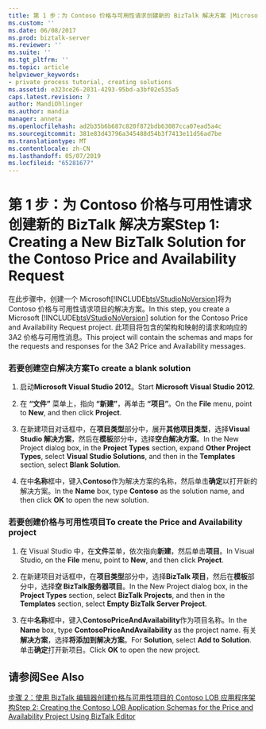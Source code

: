 ```yaml
---
title: 第 1 步：为 Contoso 价格与可用性请求创建新的 BizTalk 解决方案 |Microsoft Docs
ms.custom: ''
ms.date: 06/08/2017
ms.prod: biztalk-server
ms.reviewer: ''
ms.suite: ''
ms.tgt_pltfrm: ''
ms.topic: article
helpviewer_keywords:
- private process tutorial, creating solutions
ms.assetid: e323ce26-2031-4293-95bd-a3bf02e535a5
caps.latest.revision: 7
author: MandiOhlinger
ms.author: mandia
manager: anneta
ms.openlocfilehash: ad2b35b6b687c820f872bdb63087cca07ead5a4c
ms.sourcegitcommit: 381e83d43796a345488d54b3f7413e11d56ad7be
ms.translationtype: MT
ms.contentlocale: zh-CN
ms.lasthandoff: 05/07/2019
ms.locfileid: "65281677"
---
```

# <a name="step-1-creating-a-new-biztalk-solution-for-the-contoso-price-and-availability-request"></a><span data-ttu-id="8fd33-102">第 1 步：为 Contoso 价格与可用性请求创建新的 BizTalk 解决方案</span><span class="sxs-lookup"><span data-stu-id="8fd33-102">Step 1: Creating a New BizTalk Solution for the Contoso Price and Availability Request</span></span>
<span data-ttu-id="8fd33-103">在此步骤中，创建一个 Microsoft[!INCLUDE[btsVStudioNoVersion](../../includes/btsvstudionoversion-md.md)]将为 Contoso 价格与可用性请求项目的解决方案。</span><span class="sxs-lookup"><span data-stu-id="8fd33-103">In this step, you create a Microsoft [!INCLUDE[btsVStudioNoVersion](../../includes/btsvstudionoversion-md.md)] solution for the Contoso Price and Availability Request project.</span></span> <span data-ttu-id="8fd33-104">此项目将包含的架构和映射的请求和响应的 3A2 价格与可用性消息。</span><span class="sxs-lookup"><span data-stu-id="8fd33-104">This project will contain the schemas and maps for the requests and responses for the 3A2 Price and Availability messages.</span></span>  
  
### <a name="to-create-a-blank-solution"></a><span data-ttu-id="8fd33-105">若要创建空白解决方案</span><span class="sxs-lookup"><span data-stu-id="8fd33-105">To create a blank solution</span></span>  
  
1.  <span data-ttu-id="8fd33-106">启动**Microsoft Visual Studio 2012**。</span><span class="sxs-lookup"><span data-stu-id="8fd33-106">Start **Microsoft Visual Studio 2012**.</span></span>  
  
2.  <span data-ttu-id="8fd33-107">在 **“文件”** 菜单上，指向 **“新建”**，再单击 **“项目”**。</span><span class="sxs-lookup"><span data-stu-id="8fd33-107">On the **File** menu, point to **New**, and then click **Project**.</span></span>  
  
3.  <span data-ttu-id="8fd33-108">在新建项目对话框中，在**项目类型**部分中，展开**其他项目类型**，选择**Visual Studio 解决方案**，然后在**模板**部分中，选择**空白解决方案**。</span><span class="sxs-lookup"><span data-stu-id="8fd33-108">In the New Project dialog box, in the **Project Types** section, expand **Other Project Types**, select **Visual Studio Solutions**, and then in the **Templates** section, select **Blank Solution**.</span></span>  
  
4.  <span data-ttu-id="8fd33-109">在中**名称**框中，键入**Contoso**作为解决方案的名称，然后单击**确定**以打开新的解决方案。</span><span class="sxs-lookup"><span data-stu-id="8fd33-109">In the **Name** box, type **Contoso** as the solution name, and then click **OK** to open the new solution.</span></span>  
  
### <a name="to-create-the-price-and-availability-project"></a><span data-ttu-id="8fd33-110">若要创建价格与可用性项目</span><span class="sxs-lookup"><span data-stu-id="8fd33-110">To create the Price and Availability project</span></span>  
  
1.  <span data-ttu-id="8fd33-111">在 Visual Studio 中，在**文件**菜单，依次指向**新建**，然后单击**项目**。</span><span class="sxs-lookup"><span data-stu-id="8fd33-111">In Visual Studio, on the **File** menu, point to **New**, and then click **Project**.</span></span>  
  
2.  <span data-ttu-id="8fd33-112">在新建项目对话框中，在**项目类型**部分中，选择**BizTalk 项目**，然后在**模板**部分中，选择**空 BizTalk服务器项目**。</span><span class="sxs-lookup"><span data-stu-id="8fd33-112">In the New Project dialog box, in the **Project Types** section, select **BizTalk Projects**, and then in the **Templates** section, select **Empty BizTalk Server Project**.</span></span>  
  
3.  <span data-ttu-id="8fd33-113">在中**名称**框中，键入**ContosoPriceAndAvailability**作为项目名称。</span><span class="sxs-lookup"><span data-stu-id="8fd33-113">In the **Name** box, type **ContosoPriceAndAvailability** as the project name.</span></span> <span data-ttu-id="8fd33-114">有关**解决方案**，选择**将添加到解决方案**。</span><span class="sxs-lookup"><span data-stu-id="8fd33-114">For **Solution**, select **Add to Solution**.</span></span> <span data-ttu-id="8fd33-115">单击**确定**打开新项目。</span><span class="sxs-lookup"><span data-stu-id="8fd33-115">Click **OK** to open the new project.</span></span>  
  
## <a name="see-also"></a><span data-ttu-id="8fd33-116">请参阅</span><span class="sxs-lookup"><span data-stu-id="8fd33-116">See Also</span></span>  
 [<span data-ttu-id="8fd33-117">步骤 2：使用 BizTalk 编辑器创建价格与可用性项目的 Contoso LOB 应用程序架构</span><span class="sxs-lookup"><span data-stu-id="8fd33-117">Step 2: Creating the Contoso LOB Application Schemas for the Price and Availability Project Using BizTalk Editor</span></span>](../../adapters-and-accelerators/accelerator-rosettanet/step-2-create-contoso-lob-application-schema-for-price-and-availability.md)